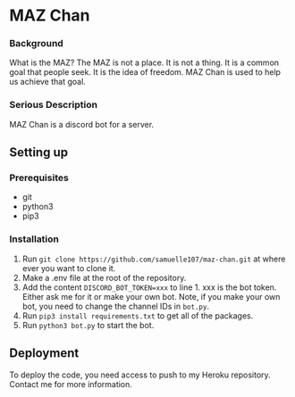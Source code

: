 # MAZ Chan
### Background
What is the MAZ? The MAZ is not a place. It is not a thing. It is a common goal that people seek. It is the idea of freedom. MAZ Chan is used to help us achieve that goal.
### Serious Description
MAZ Chan is a discord bot for a server.

## Setting up
### Prerequisites
- git
- python3
- pip3
### Installation
1. Run `git clone https://github.com/samuelle107/maz-chan.git` at where ever you want to clone it.
2. Make a .env file at the root of the repository.
3. Add the content `DISCORD_BOT_TOKEN=xxx` to line 1. xxx is the bot token. Either ask me for it or make your own bot. Note, if you make your own bot, you need to change the channel IDs in `bot.py`.
4. Run `pip3 install requirements.txt` to get all of the packages.
5. Run `python3 bot.py` to start the bot.

## Deployment
To deploy the code, you need access to push to my Heroku repository. Contact me for more information.
